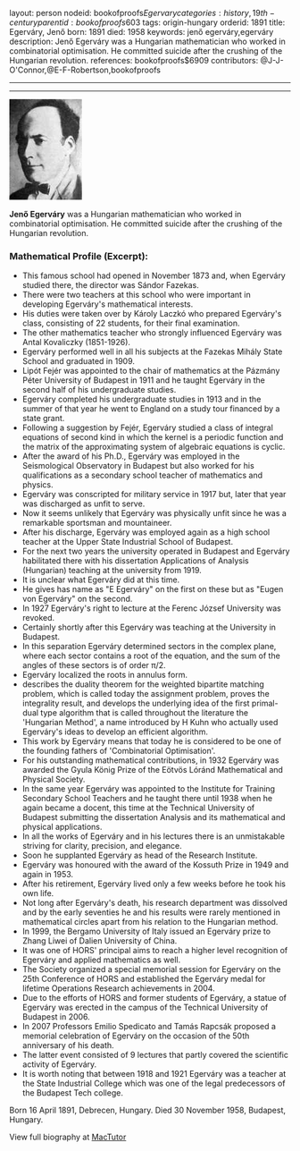 layout: person
nodeid: bookofproofs$Egervary
categories: history,19th-century
parentid: bookofproofs$603
tags: origin-hungary
orderid: 1891
title: Egerváry, Jenő
born: 1891
died: 1958
keywords: jenő egerváry,egerváry
description: Jenő Egerváry was a Hungarian mathematician who worked in combinatorial optimisation. He committed suicide after the crushing of the Hungarian revolution.
references: bookofproofs$6909
contributors: @J-J-O'Connor,@E-F-Robertson,bookofproofs

---



---

![Egervary.jpg](https://github.com/bookofproofs/bookofproofs.github.io/blob/main/_sources/_assets/images/portraits/Egervary.jpg?raw=true)

**Jenő Egerváry** was a Hungarian mathematician who worked in combinatorial optimisation. He committed suicide after the crushing of the Hungarian revolution.

### Mathematical Profile (Excerpt):
* This famous school had opened in November 1873 and, when Egerváry studied there, the director was Sándor Fazekas.
* There were two teachers at this school who were important in developing Egerváry's mathematical interests.
* His duties were taken over by Károly Laczkó who prepared Egerváry's class, consisting of 22 students, for their final examination.
* The other mathematics teacher who strongly influenced Egerváry was Antal Kovaliczky (1851-1926).
* Egerváry performed well in all his subjects at the Fazekas Mihály State School and graduated in 1909.
* Lipót Fejér was appointed to the chair of mathematics at the Pázmány Péter University of Budapest in 1911 and he taught Egerváry in the second half of his undergraduate studies.
* Egerváry completed his undergraduate studies in 1913 and in the summer of that year he went to England on a study tour financed by a state grant.
* Following a suggestion by Fejér, Egerváry studied a class of integral equations of second kind in which the kernel is a periodic function and the matrix of the approximating system of algebraic equations is cyclic.
* After the award of his Ph.D., Egerváry was employed in the Seismological Observatory in Budapest but also worked for his qualifications as a secondary school teacher of mathematics and physics.
* Egerváry was conscripted for military service in 1917 but, later that year was discharged as unfit to serve.
* Now it seems unlikely that Egerváry was physically unfit since he was a remarkable sportsman and mountaineer.
* After his discharge, Egerváry was employed again as a high school teacher at the Upper State Industrial School of Budapest.
* For the next two years the university operated in Budapest and Egerváry habilitated there with his dissertation Applications of Analysis (Hungarian) teaching at the university from 1919.
* It is unclear what Egerváry did at this time.
* He gives has name as "E Egerváry" on the first on these but as "Eugen von Egerváry" on the second.
* In 1927 Egerváry's right to lecture at the Ferenc József University was revoked.
* Certainly shortly after this Egerváry was teaching at the University in Budapest.
* In this separation Egerváry determined sectors in the complex plane, where each sector contains a root of the equation, and the sum of the angles of these sectors is of order π/2.
* Egerváry localized the roots in annulus form.
* describes the duality theorem for the weighted bipartite matching problem, which is called today the assignment problem, proves the integrality result, and develops the underlying idea of the first primal-dual type algorithm that is called throughout the literature the 'Hungarian Method', a name introduced by H Kuhn who actually used Egerváry's ideas to develop an efficient algorithm.
* This work by Egerváry means that today he is considered to be one of the founding fathers of 'Combinatorial Optimisation'.
* For his outstanding mathematical contributions, in 1932 Egerváry was awarded the Gyula König Prize of the Eötvös Lóránd Mathematical and Physical Society.
* In the same year Egerváry was appointed to the Institute for Training Secondary School Teachers and he taught there until 1938 when he again became a docent, this time at the Technical University of Budapest submitting the dissertation Analysis and its mathematical and physical applications.
* In all the works of Egerváry and in his lectures there is an unmistakable striving for clarity, precision, and elegance.
* Soon he supplanted Egerváry as head of the Research Institute.
* Egerváry was honoured with the award of the Kossuth Prize in 1949 and again in 1953.
* After his retirement, Egerváry lived only a few weeks before he took his own life.
* Not long after Egerváry's death, his research department was dissolved and by the early seventies he and his results were rarely mentioned in mathematical circles apart from his relation to the Hungarian method.
* In 1999, the Bergamo University of Italy issued an Egerváry prize to Zhang Liwei of Dalien University of China.
* It was one of HORS' principal aims to reach a higher level recognition of Egerváry and applied mathematics as well.
* The Society organized a special memorial session for Egerváry on the 25th  Conference of HORS and established the Egerváry medal for lifetime Operations Research achievements in 2004.
* Due to the efforts of HORS and former students of Egerváry, a statue of Egerváry was erected in the campus of the Technical University of Budapest in 2006.
* In 2007 Professors Emilio Spedicato and Tamás Rapcsák proposed a memorial celebration of Egerváry on the occasion of the 50th  anniversary of his death.
* The latter event consisted of 9 lectures that partly covered the scientific activity of Egerváry.
* It is worth noting that between 1918 and 1921 Egerváry was a teacher at the State Industrial College which was one of the legal predecessors of the Budapest Tech college.

Born 16 April 1891, Debrecen, Hungary. Died 30 November 1958, Budapest, Hungary.

View full biography at [MacTutor](https://mathshistory.st-andrews.ac.uk/Biographies/Egervary/)
